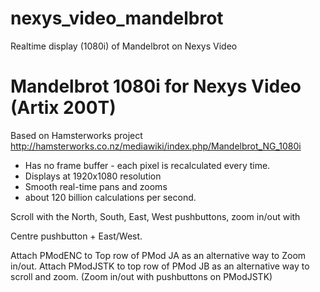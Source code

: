 # nexys_video_mandelbrot
Realtime display (1080i) of Mandelbrot on Nexys Video

# Mandelbrot 1080i for Nexys Video (Artix 200T)

Based on Hamsterworks project
http://hamsterworks.co.nz/mediawiki/index.php/Mandelbrot_NG_1080i

- Has no frame buffer - each pixel is recalculated every time.
- Displays at 1920x1080 resolution
- Smooth real-time pans and zooms
- about 120 billion calculations per second.

Scroll with the North, South, East, West pushbuttons, zoom in/out with 

Centre pushbutton + East/West.

Attach PModENC to Top row of PMod JA as an alternative way to Zoom in/out.
Attach PModJSTK to top row of PMod JB as an alternative way to scroll and zoom. (Zoom in/out with pushbuttons on PModJSTK)

